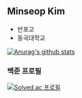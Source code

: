 ## Minseop Kim



* 반포고
* 동국대학교


[![Anurag's github stats](https://github-readme-stats.vercel.app/api?username=biyotteu)](https://github.com/anuraghazra/github-readme-stats)
 
### 백준 프로필
[![Solved.ac
프로필](http://mazassumnida.wtf/api/v2/generate_badge?boj=tjqtjq0516)](https://solved.ac/tjqtjq0516)



<!--
**biyotteu/biyotteu** is a ✨ _special_ ✨ repository because its `README.md` (this file) appears on your GitHub profile.

Here are some ideas to get you started:

- 🔭 I’m currently working on ...
- 🌱 I’m currently learning ...
- 👯 I’m looking to collaborate on ...
- 🤔 I’m looking for help with ...
- 💬 Ask me about ...
- 📫 How to reach me: ...
- 😄 Pronouns: ...
- ⚡ Fun fact: ...
-->
